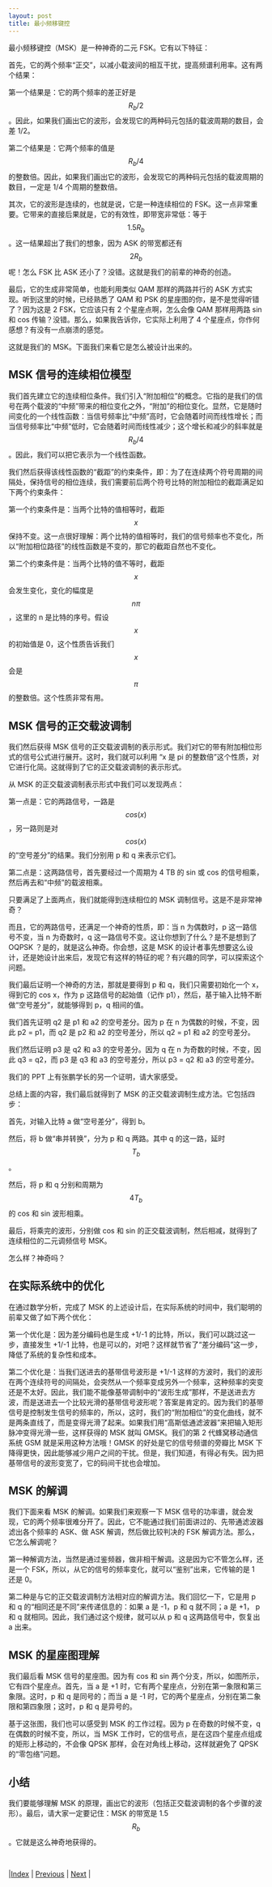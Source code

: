 ```yaml
---
layout: post
title: 最小频移键控
---
```


最小频移键控（MSK）是一种神奇的二元 FSK。它有以下特征：

首先，它的两个频率“正交”，以减小载波间的相互干扰，提高频谱利用率。这有两个结果：

第一个结果是：它的两个频率的差正好是 $$R_b/2$$。因此，如果我们画出它的波形，会发现它的两种码元包括的载波周期的数目，会差 1/2。

第二个结果是：它两个频率的值是 $$R_b/4$$ 的整数倍。因此，如果我们画出它的波形，会发现它的两种码元包括的载波周期的数目，一定是 1/4 个周期的整数倍。

其次，它的波形是连续的，也就是说，它是一种连续相位的 FSK。这一点非常重要。它带来的直接后果就是，它的有效性，即带宽非常低：等于 $$1.5 R_b$$。这一结果超出了我们的想象，因为 ASK 的带宽都还有 $$2 R_b$$ 呢！怎么 FSK 比 ASK 还小了？没错。这就是我们的前辈的神奇的创造。

最后，它的生成非常简单，也能利用类似 QAM 那样的两路并行的 ASK 方式实现。听到这里的时候，已经熟悉了 QAM 和 PSK 的星座图的你，是不是觉得听错了？因为这是 2 FSK，它应该只有 2 个星座点啊，怎么会像 QAM 那样用两路 sin 和 cos 传输？没错。那么，如果我告诉你，它实际上利用了 4 个星座点，你作何感想？有没有一点崩溃的感觉。

这就是我们的 MSK。下面我们来看它是怎么被设计出来的。

## MSK 信号的连续相位模型

我们首先建立它的连续相位条件。我们引入“附加相位”的概念。它指的是我们的信号在两个载波的“中频”带来的相位变化之外，“附加”的相位变化。显然，它是随时间变化的一个线性函数：当信号频率比“中频”高时，它会随着时间而线性增长；而当信号频率比“中频”低时，它会随着时间而线性减少；这个增长和减少的斜率就是 $$R_b/4$$。因此，我们可以把它表示为一个线性函数。

我们然后获得该线性函数的“截距”的约束条件，即：为了在连续两个符号周期的间隔处，保持信号的相位连续，我们需要前后两个符号比特的附加相位的截距满足如下两个约束条件：

第一个约束条件是：当两个比特的值相等时，截距 $$x$$ 保持不变。这一点很好理解：两个比特的值相等时，我们的信号频率也不变化，所以“附加相位路径”的线性函数是不变的，那它的截距自然也不变化。

第二个约束条件是：当两个比特的值不等时，截距 $$x$$ 会发生变化，变化的幅度是 $$n \pi$$，这里的 n 是比特的序号。假设 $$x$$ 的初始值是 0，这个性质告诉我们 $$x$$ 会是 $$\pi$$ 的整数倍。这个性质非常有用。

## MSK 信号的正交载波调制

我们然后获得 MSK 信号的正交载波调制的表示形式。我们对它的带有附加相位形式的信号公式进行展开。这时，我们就可以利用 “x 是 pi 的整数倍”这个性质，对它进行化简。这就得到了它的正交载波调制的表示形式。

从 MSK 的正交载波调制表示形式中我们可以发现两点：

第一点是：它的两路信号，一路是 $$cos(x)$$，另一路则是对 $$ cos(x)$$ 的“空号差分”的结果。我们分别用 p 和 q 来表示它们。

第二点是：这两路信号，首先要经过一个周期为 4 TB 的 sin 或 cos 的信号相乘，然后再去和“中频”的载波相乘。

只要满足了上面两点，我们就能得到连续相位的 MSK 调制信号。这是不是非常神奇？

而且，它的两路信号，还满足一个神奇的性质，即：当 n 为偶数时，p 这一路信号不变，当 n 为奇数时，q 这一路信号不变。这让你想到了什么？是不是想到了 OQPSK ？是的，就是这么神奇。你会想，这是 MSK 的设计者事先想要这么设计，还是她设计出来后，发现它有这样的特征的呢？有兴趣的同学，可以探索这个问题。

我们最后证明一个神奇的方法，那就是要得到 p 和 q，我们只需要初始化一个 x，得到它的 cos x，作为 p 这路信号的起始值（记作 p1），然后，基于输入比特不断做“空号差分”，就能够得到 p，q 相间的值。

我们首先证明 q2 是 p1 和 a2 的空号差分。因为 p 在 n 为偶数的时候，不变，因此 p2 = p1，而 q2 是 p2 和 a2 的空号差分，所以 q2 = p1 和 a2 的空号差分。

我们然后证明 p3 是 q2 和 a3 的空号差分。因为 q 在 n 为奇数的时候，不变，因此 q3 = q2，而 p3 是 q3 和 a3 的空号差分，所以 p3 = q2 和 a3 的空号差分。

我们的 PPT 上有张鹏学长的另一个证明，请大家感受。

总结上面的内容，我们最后就得到了 MSK 的正交载波调制生成方法。它包括四步：

首先，对输入比特 a 做“空号差分”，得到 b。

然后，将 b 做“串并转换”，分为 p 和 q 两路。其中 q 的这一路，延时 $$T_b$$。

然后，将 p 和 q 分别和周期为 $$4 T_b$$ 的 cos 和 sin 波形相乘。

最后，将乘完的波形，分别做 cos 和 sin 的正交载波调制，然后相减，就得到了连续相位的二元调频信号 MSK。

怎么样？神奇吗？

## 在实际系统中的优化

在通过数学分析，完成了 MSK 的上述设计后，在实际系统的时间中，我们聪明的前辈又做了如下两个优化：

第一个优化是：因为差分编码也是生成 +1/-1 的比特，所以，我们可以跳过这一步，直接发生 +1/-1 比特，也是可以的，对吧？这样就节省了“差分编码”这一步，降低了系统的复杂性和成本。

第二个优化是：当我们送进去的基带信号波形是 +1/-1 这样的方波时，我们的波形在两个连续符号的间隔处，会突然从一个频率变成另外一个频率，这种频率的突变还是不太好。因此，我们能不能像基带调制中的“波形生成”那样，不是送进去方波，而是送进去一个比较光滑的基带信号波形呢？答案是肯定的。因为我们的基带信号是控制发生信号的频率的，所以，这时，我们的“附加相位”的变化曲线，就不是两条直线了，而是变得光滑了起来。如果我们用“高斯低通滤波器”来把输入矩形脉冲变得光滑一些，这样获得的 MSK 就叫 GMSK。我们的第 2 代蜂窝移动通信系统 GSM 就是采用这种方法哦！GMSK 的好处是它的信号频谱的旁瓣比 MSK 下降得更快，因此能够减少用户之间的干扰。但是，我们知道，有得必有失。因为把基带信号的波形变宽了，它的码间干扰也会增加。

## MSK 的解调

我们下面来看 MSK 的解调。如果我们来观察一下 MSK 信号的功率谱，就会发现，它的两个频率很难分开了。因此，它不能通过我们前面讲过的、先带通滤波器滤出各个频率的 ASK、做 ASK 解调，然后做比较判决的 FSK 解调方法。那么，它怎么解调呢？

第一种解调方法，当然是通过鉴频器，做非相干解调。这是因为它不管怎么样，还是一个 FSK，所以，从它的信号的频率变化，就可以“鉴别”出来，它传输的是 1 还是 0。

第二种是与它的正交载波调制方法相对应的解调方法。我们回忆一下，它是用 p 和 q 的“相同还是不同”来传递信息的：如果 a 是 -1，p 和 q 就不同；a 是 +1， p 和 q 就相同。因此，我们通过这个规律，就可以从 p 和 q 这两路信号中，恢复出 a 出来。

## MSK 的星座图理解

我们最后看 MSK 信号的星座图。因为有 cos 和 sin 两个分支，所以，如图所示，它有四个星座点。首先，当 a 是 +1 时，它有两个星座点，分别在第一象限和第三象限。这时，p 和 q 是同号的；而当 a 是 -1 时，它的两个星座点，分别在第二象限和第四象限；这时，p 和 q 是异号的。

基于这张图，我们也可以感受到 MSK 的工作过程。因为 p 在奇数的时候不变，q 在偶数的时候不变，所以，当 MSK 工作时，它的信号点，是在这四个星座点组成的矩形上移动的，不会像 QPSK 那样，会在对角线上移动，这样就避免了 QPSK 的“零包络”问题。

## 小结

我们要能够理解 MSK 的原理，画出它的波形（包括正交载波调制的各个步骤的波形）。最后，请大家一定要记住：MSK 的带宽是 1.5 $$R_b$$。它就是这么神奇地获得的。

<br/>

|[Index](./) | [Previous](5-5-m-ary) | [Next](5-7-msk) |
